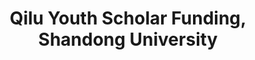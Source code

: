 ---
layout: page
title: Qilu Youth Scholar Funding, Shandong University
description: 2019-2023
img:
importance: 3
category: 
---